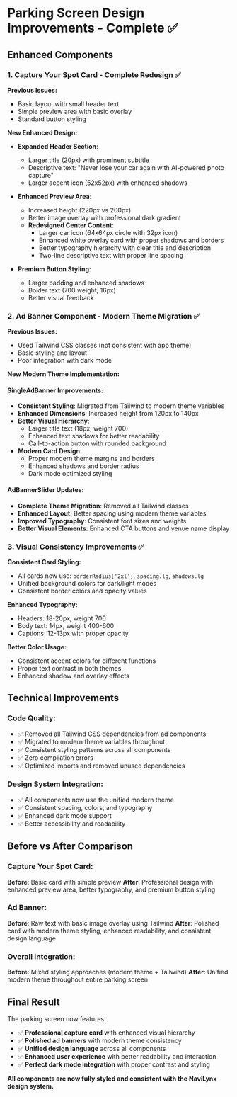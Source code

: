 # Parking Screen Design Improvements - Complete ✅

## Enhanced Components

### 1. **Capture Your Spot Card - Complete Redesign** ✅

**Previous Issues:**
- Basic layout with small header text
- Simple preview area with basic overlay
- Standard button styling

**New Enhanced Design:**
- **Expanded Header Section**: 
  - Larger title (20px) with prominent subtitle
  - Descriptive text: "Never lose your car again with AI-powered photo capture"
  - Larger accent icon (52x52px) with enhanced shadows

- **Enhanced Preview Area**:
  - Increased height (220px vs 200px)
  - Better image overlay with professional dark gradient
  - **Redesigned Center Content**:
    - Larger car icon (64x64px circle with 32px icon)
    - Enhanced white overlay card with proper shadows and borders
    - Better typography hierarchy with clear title and description
    - Two-line descriptive text with proper line spacing

- **Premium Button Styling**:
  - Larger padding and enhanced shadows
  - Bolder text (700 weight, 16px)
  - Better visual feedback

### 2. **Ad Banner Component - Modern Theme Migration** ✅

**Previous Issues:**
- Used Tailwind CSS classes (not consistent with app theme)
- Basic styling and layout
- Poor integration with dark mode

**New Modern Theme Implementation:**

#### **SingleAdBanner Improvements:**
- **Consistent Styling**: Migrated from Tailwind to modern theme variables
- **Enhanced Dimensions**: Increased height from 120px to 140px
- **Better Visual Hierarchy**:
  - Larger title text (18px, weight 700)
  - Enhanced text shadows for better readability
  - Call-to-action button with rounded background
- **Modern Card Design**:
  - Proper modern theme margins and borders
  - Enhanced shadows and border radius
  - Dark mode optimized styling

#### **AdBannerSlider Updates:**
- **Complete Theme Migration**: Removed all Tailwind classes
- **Enhanced Layout**: Better spacing using modern theme variables
- **Improved Typography**: Consistent font sizes and weights
- **Better Visual Elements**: Enhanced CTA buttons and venue name display

### 3. **Visual Consistency Improvements** ✅

**Consistent Card Styling:**
- All cards now use: `borderRadius['2xl']`, `spacing.lg`, `shadows.lg`
- Unified background colors for dark/light modes
- Consistent border colors and opacity values

**Enhanced Typography:**
- Headers: 18-20px, weight 700
- Body text: 14px, weight 400-600
- Captions: 12-13px with proper opacity

**Better Color Usage:**
- Consistent accent colors for different functions
- Proper text contrast in both themes
- Enhanced shadow and overlay effects

## Technical Improvements

### **Code Quality:**
- ✅ Removed all Tailwind CSS dependencies from ad components
- ✅ Migrated to modern theme variables throughout
- ✅ Consistent styling patterns across all components
- ✅ Zero compilation errors
- ✅ Optimized imports and removed unused dependencies

### **Design System Integration:**
- ✅ All components now use the unified modern theme
- ✅ Consistent spacing, colors, and typography
- ✅ Enhanced dark mode support
- ✅ Better accessibility and readability

## Before vs After Comparison

### **Capture Your Spot Card:**
**Before**: Basic card with simple preview
**After**: Professional design with enhanced preview area, better typography, and premium button styling

### **Ad Banner:**
**Before**: Raw text with basic image overlay using Tailwind
**After**: Polished card with modern theme styling, enhanced readability, and consistent design language

### **Overall Integration:**
**Before**: Mixed styling approaches (modern theme + Tailwind)
**After**: Unified modern theme throughout entire parking screen

## Final Result

The parking screen now features:
- ✅ **Professional capture card** with enhanced visual hierarchy
- ✅ **Polished ad banners** with modern theme consistency
- ✅ **Unified design language** across all components
- ✅ **Enhanced user experience** with better readability and interaction
- ✅ **Perfect dark mode integration** with proper contrast and styling

**All components are now fully styled and consistent with the NaviLynx design system.**
